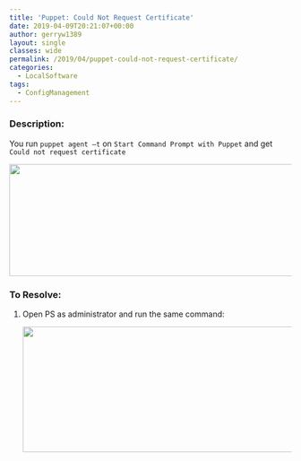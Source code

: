 ```yaml
---
title: 'Puppet: Could Not Request Certificate'
date: 2019-04-09T20:21:07+00:00
author: gerryw1389
layout: single
classes: wide
permalink: /2019/04/puppet-could-not-request-certificate/
categories:
  - LocalSoftware
tags:
  - ConfigManagement
---
```

<!--more-->

### Description:

You run `puppet agent –t` on `Start Command Prompt with Puppet` and get `Could not request certificate`

   <img class="alignnone size-full wp-image-5749" src="https://automationadmin.com/assets/images/uploads/2019/04/could-not-request-cert.png" alt="" width="622" height="200" srcset="https://automationadmin.com/assets/images/uploads/2019/04/could-not-request-cert.png 622w, https://automationadmin.com/assets/images/uploads/2019/04/could-not-request-cert-300x96.png 300w" sizes="(max-width: 622px) 100vw, 622px" />


### To Resolve:

1. Open PS as administrator and run the same command:

   <img class="alignnone size-full wp-image-5751" src="https://automationadmin.com/assets/images/uploads/2019/04/could-not-request-cert-2.png" alt="" width="603" height="224" srcset="https://automationadmin.com/assets/images/uploads/2019/04/could-not-request-cert-2.png 603w, https://automationadmin.com/assets/images/uploads/2019/04/could-not-request-cert-2-300x111.png 300w" sizes="(max-width: 603px) 100vw, 603px" />






